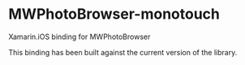 MWPhotoBrowser-monotouch
========================

Xamarin.iOS binding for MWPhotoBrowser

This binding has been built against the current version of the library.
